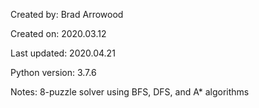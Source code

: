 Created by:	Brad Arrowood

Created on:	2020.03.12

Last updated:	2020.04.21

Python version:	3.7.6

Notes:		8-puzzle solver using BFS, DFS, and A* algorithms
